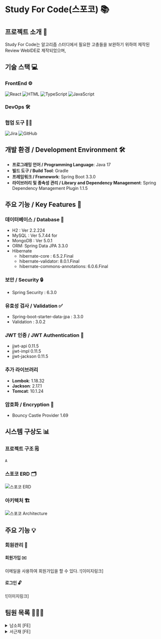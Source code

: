 # Study For Code(스포코) 📚

## 프로젝트 소개 📝
Study For Code는 알고리즘 스터디에서 필요한 고충들을 보완하기 위하여 제작된 Review WebIDE로 제작되었으며,

## 기술 스택 💻

### FrontEnd ⚙️
![React](https://img.shields.io/badge/React-61DAFB?style=flat-square&logo=react&logoColor=white)
![HTML](https://img.shields.io/badge/HTML-E34F26?style=flat-square&logo=html5&logoColor=white)
![TypeScript](https://img.shields.io/badge/TypeScript-3178C6?style=flat-square&logo=typescript&logoColor=white)
![JavaScript](https://img.shields.io/badge/JavaScript-F7DF1E?style=flat-square&logo=javascript&logoColor=black)

### DevOps 🛠️

### 협업 도구 🧑‍💻
![Jira](https://img.shields.io/badge/Jira-0052CC?style=for-the-badge&logo=jira&logoColor=white)
![GitHub](https://img.shields.io/badge/GitHub-181717?style=for-the-badge&logo=github&logoColor=white)

## 개발 환경 / Development Environment 🛠️
- **프로그래밍 언어 / Programming Language**: Java 17
- **빌드 도구 / Build Tool**: Gradle
- **프레임워크 / Framework**: Spring Boot 3.3.0
- **라이브러리 및 종속성 관리 / Library and Dependency Management**: Spring Dependency Management Plugin 1.1.5

## 주요 기능 / Key Features 🌟

### 데이터베이스 / Database 💾
- H2 : Ver 2.2.224
- MySQL : Ver 5.7.44 for
- MongoDB : Ver 5.0.1
- ORM: Spring Data JPA 3.3.0
- Hibernate
  - hibernate-core : 6.5.2.Final
  - hibernate-validator: 8.0.1.Final
  - hibernate-commons-annotations: 6.0.6.Final

### 보안 / Security 🔒
- Spring Security : 6.3.0

### 유효성 검사 / Validation ✅
- Spring-boot-starter-data-jpa : 3.3.0
- Validation : 3.0.2

### JWT 인증 / JWT Authentication 🔑
- jjwt-api 0.11.5
- jjwt-impl 0.11.5
- jjwt-jackson 0.11.5

### 추가 라이브러리
- **Lombok**: 1.18.32
- **Jackson**: 2.17.1
- **Tomcat**: 10.1.24

### 암호화 / Encryption 🔐
- Bouncy Castle Provider 1.69

## 시스템 구상도 📊
### 프로젝트 구조 🗒️
```
A
```

### 스포코 ERD 🗂️
![스포코 ERD](https://drive.google.com/uc?export=view&id=1CZgm5Y-UtrQ_aCh8ycadnAFhYQdKz2Mr)

### 아키텍처 🏗️
![스포코 Architecture](https://drive.google.com/uc?export=view&id=1ndkpqpW_Dhov7-sVhqmSmw2OqYAfoS0c)

## 주요 기능 💡

### 회원관리 👤

#### 회원가입 ✉️
이메일을 사용하여 회원가입을 할 수 있다.
![이미지링크]

#### 로그인 🔓
![이미지링크]

## 팀원 목록 🧑‍🤝‍🧑

<details>
  <summary> 남소희 [FE]</summary>
  <ul>
    <li> **TEAM Leader** </li>
    <li> Notion 작성 </li>

  </ul>
</details>

<details>
  <summary> 서근재 [FE]</summary>
  <ul>
    <li> Front - Jira 작성 </li>
  </ul>
</details>

